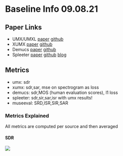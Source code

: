# Baseline Info 09.08.21

## Paper Links

* UMX/UMXL	[paper](https://paperswithcode.com/paper/open-unmix-a-reference-implementation-for) [github](https://github.com/sigsep/open-unmix-pytorch)
* XUMX 		[paper](https://arxiv.org/abs/2010.04228) [github](https://github.com/asteroid-team/asteroid/tree/master/egs/musdb18/X-UMX)
* Demucs 	[paper](https://hal.archives-ouvertes.fr/hal-02379796/document) [github](https://github.com/facebookresearch/demucs)
* Spleeter 	[paper](http://archives.ismir.net/ismir2019/latebreaking/000036.pdf) [github](https://github.com/deezer/spleeter) [blog](https://deezer.io/releasing-spleeter-deezer-r-d-source-separation-engine-2b88985e797e)


## Metrics
* umx: sdr
* xumx: sdr,sar, mse on spectrogram as loss
* demucs: sdr,MOS (human evaluation scores), l1 loss
* spleeter: sdr,sir,sar,isr with umx results!
* museeval: SRD,ISR,SIR,SAR

### Metrics Explained

All metrics are computed per source and then averaged 

#### SDR

<img src="https://render.githubusercontent.com/render/math?math=SDR_{source}=10log_10\frac{\sum_{n}(s_l(n)^2)+\sum_{n}(s_r(n)^2)}{\sum_{n}(s_l(n)-\hat{s}_l(n))^2+\sum_{n}(s_r(n)-\hat{s}_r(n))^2}">

